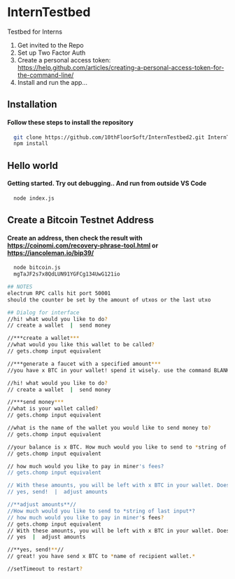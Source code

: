 # InternTestbed
Testbed for Interns

1. Get invited to the Repo
2. Set up Two Factor Auth
3. Create a personal access token: https://help.github.com/articles/creating-a-personal-access-token-for-the-command-line/
4. Install and run the app...

## Installation 
#### Follow these steps to install the repository
``` bash
  git clone https://github.com/10thFloorSoft/InternTestbed2.git InternTestbed2
  npm install
```

## Hello world
#### Getting started.  Try out debugging.. And run from outside VS Code
``` bash
  node index.js
```

## Create a Bitcoin Testnet Address
#### Create an address, then check the result with https://coinomi.com/recovery-phrase-tool.html or https://iancoleman.io/bip39/ 
``` bash
  node bitcoin.js
  mgTaJF2s7x8QdLUN91YGFCg134UwG121io

## NOTES
electrum RPC calls hit port 50001
should the counter be set by the amount of utxos or the last utxo 

## Dialog for interface 
//hi! what would you like to do?
// create a wallet  |  send money

//***create a wallet***
//what would you like this wallet to be called?
// gets.chomp input equivalent 

//***generate a faucet with a specified amount***
//you have x BTC in your wallet! spend it wisely. use the command BLANK to add x BTC if your funds are too low.

//hi! what would you like to do?
// create a wallet  |  send money

//***send money***
//what is your wallet called?
// gets.chomp input equivalent

//what is the name of the wallet you would like to send money to?
// gets.chomp input equivalent

//your balance is x BTC. How much would you like to send to *string of last input*?
// gets.chomp input equivalent

// how much would you like to pay in miner's fees?
// gets.chomp input equivalent

// With these amounts, you will be left with x BTC in your wallet. Does that sound good to you?
// yes, send!  |  adjust amounts

//**adjust amounts**//
//How much would you like to send to *string of last input*?
// how much would you like to pay in miner's fees?
// gets.chomp input equivalent
// With these amounts, you will be left with x BTC in your wallet. Does that sound good to you?
// yes  |  adjust amounts

//**yes, send!**//
// great! you have send x BTC to *name of recipient wallet.*

//setTimeout to restart?